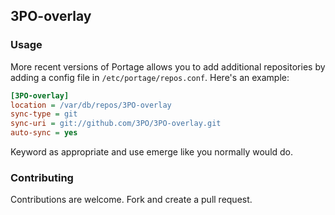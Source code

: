 ## 3PO-overlay

### Usage

More recent versions of Portage allows you to add additional repositories by
adding a config file in `/etc/portage/repos.conf`. Here's an example:

```ini
[3PO-overlay]
location = /var/db/repos/3PO-overlay
sync-type = git
sync-uri = git://github.com/3PO/3PO-overlay.git
auto-sync = yes
```

Keyword as appropriate and use emerge like you normally would do.


### Contributing

Contributions are welcome.
Fork and create a pull request. 